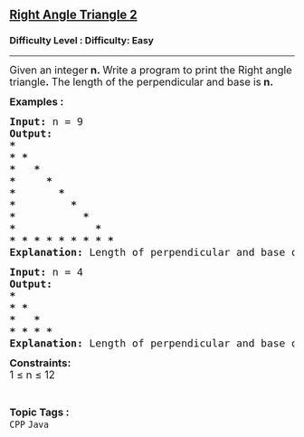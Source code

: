 <h2><a href="https://www.geeksforgeeks.org/problems/right-angle-triangle-2-1605689820--102106/1&selectedLang=python3">Right Angle Triangle 2</a></h2><h3>Difficulty Level : Difficulty: Easy</h3><hr><div class="problems_problem_content__Xm_eO"><p><span style="font-size: 18px;">Given an integer<strong> n</strong><strong>.&nbsp;</strong>Write a program to print the Right angle triangle<strong>.&nbsp;</strong>The length&nbsp;of the perpendicular and base&nbsp;is<strong> n.&nbsp;&nbsp;<br></strong></span></p>
<p><span style="font-size: 18px;"><strong>Examples :</strong> <strong> </strong></span></p>
<pre><span style="font-size: 18px;"><strong>Input: </strong>n = 9
<strong>Output:<br>*<br>* *<br>*   *<br>*     *<br>*       *<br>*         *<br>*           *<br>*             *<br>* * * * * * * * * </strong>
<strong>Explanation: </strong>Length of perpendicular and base of triangle is 9.</span></pre>
<pre><strong><span style="font-size: 18px;">Input:</span></strong><span style="font-size: 18px;"> n = 4<br><strong>Output:<br>*<br>* *<br>*   *<br>* * * *<br>Explanation: </strong>Length of perpendicular and base of triangle is 4.</span></pre>
<p><span style="font-size: 18px;"><strong>Constraints:</strong><br>1 ≤ n ≤ 12</span></p></div><br><p><span style=font-size:18px><strong>Topic Tags : </strong><br><code>CPP</code>&nbsp;<code>Java</code>&nbsp;
